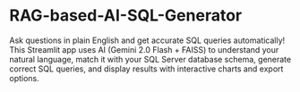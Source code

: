 # RAG-based-AI-SQL-Generator
Ask questions in plain English and get accurate SQL queries automatically! This Streamlit app uses AI (Gemini 2.0 Flash + FAISS) to understand your natural language, match it with your SQL Server database schema, generate correct SQL queries, and display results with interactive charts and export options.
